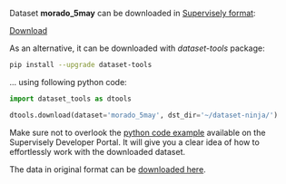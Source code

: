Dataset **morado_5may** can be downloaded in [Supervisely format](https://developer.supervisely.com/api-references/supervisely-annotation-json-format):

 [Download](https://www.dropbox.com/scl/fi/xccis02oywpu1jp9l2efe/morado_5may-DatasetNinja.tar?rlkey=ufxk32fwexrensoqyqb2vfx3d&dl=1)

As an alternative, it can be downloaded with *dataset-tools* package:
``` bash
pip install --upgrade dataset-tools
```

... using following python code:
``` python
import dataset_tools as dtools

dtools.download(dataset='morado_5may', dst_dir='~/dataset-ninja/')
```
Make sure not to overlook the [python code example](https://developer.supervisely.com/getting-started/python-sdk-tutorials/iterate-over-a-local-project) available on the Supervisely Developer Portal. It will give you a clear idea of how to effortlessly work with the downloaded dataset.

The data in original format can be [downloaded here](https://www.kaggle.com/datasets/teddevrieslentsch/morado-5may/download?datasetVersionNumber=4).